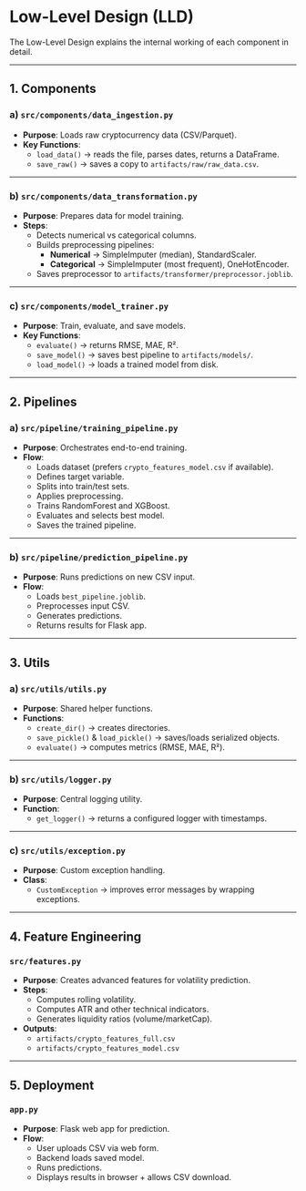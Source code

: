 # Low-Level Design (LLD)

The Low-Level Design explains the internal working of each component in detail.

---

## 1. Components

### a) `src/components/data_ingestion.py`
- **Purpose**: Loads raw cryptocurrency data (CSV/Parquet).
- **Key Functions**:
  - `load_data()` → reads the file, parses dates, returns a DataFrame.
  - `save_raw()` → saves a copy to `artifacts/raw/raw_data.csv`.

---

### b) `src/components/data_transformation.py`
- **Purpose**: Prepares data for model training.
- **Steps**:
  - Detects numerical vs categorical columns.
  - Builds preprocessing pipelines:
    - **Numerical** → SimpleImputer (median), StandardScaler.
    - **Categorical** → SimpleImputer (most frequent), OneHotEncoder.
  - Saves preprocessor to `artifacts/transformer/preprocessor.joblib`.

---

### c) `src/components/model_trainer.py`
- **Purpose**: Train, evaluate, and save models.
- **Key Functions**:
  - `evaluate()` → returns RMSE, MAE, R².
  - `save_model()` → saves best pipeline to `artifacts/models/`.
  - `load_model()` → loads a trained model from disk.

---

## 2. Pipelines

### a) `src/pipeline/training_pipeline.py`
- **Purpose**: Orchestrates end-to-end training.
- **Flow**:
  - Loads dataset (prefers `crypto_features_model.csv` if available).
  - Defines target variable.
  - Splits into train/test sets.
  - Applies preprocessing.
  - Trains RandomForest and XGBoost.
  - Evaluates and selects best model.
  - Saves the trained pipeline.

---

### b) `src/pipeline/prediction_pipeline.py`
- **Purpose**: Runs predictions on new CSV input.
- **Flow**:
  - Loads `best_pipeline.joblib`.
  - Preprocesses input CSV.
  - Generates predictions.
  - Returns results for Flask app.

---

## 3. Utils

### a) `src/utils/utils.py`
- **Purpose**: Shared helper functions.
- **Functions**:
  - `create_dir()` → creates directories.
  - `save_pickle()` & `load_pickle()` → saves/loads serialized objects.
  - `evaluate()` → computes metrics (RMSE, MAE, R²).

---

### b) `src/utils/logger.py`
- **Purpose**: Central logging utility.
- **Function**:
  - `get_logger()` → returns a configured logger with timestamps.

---

### c) `src/utils/exception.py`
- **Purpose**: Custom exception handling.
- **Class**:
  - `CustomException` → improves error messages by wrapping exceptions.

---

## 4. Feature Engineering

### `src/features.py`
- **Purpose**: Creates advanced features for volatility prediction.
- **Steps**:
  - Computes rolling volatility.
  - Computes ATR and other technical indicators.
  - Generates liquidity ratios (volume/marketCap).
- **Outputs**:
  - `artifacts/crypto_features_full.csv`
  - `artifacts/crypto_features_model.csv`

---

## 5. Deployment

### `app.py`
- **Purpose**: Flask web app for prediction.
- **Flow**:
  - User uploads CSV via web form.
  - Backend loads saved model.
  - Runs predictions.
  - Displays results in browser + allows CSV download.
